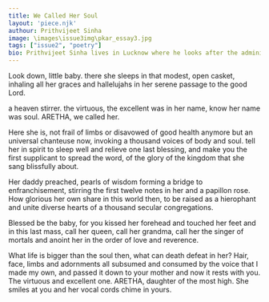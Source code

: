```yaml
---
title: We Called Her Soul
layout: 'piece.njk'
authour: Prithvijeet Sinha
image: \images\issue3img\pkar_essay3.jpg
tags: ["issue2", "poetry"]
bio: Prithvijeet Sinha lives in Lucknow where he looks after the administrative and managerial duties of a family enterprise, a cricket academy started by his father Abhijeet Sinha. His work has appeared in various publications such as Gnosis, Cafe Dissensus, Reader’s Digest, Confluence, The Medley, Thumbprint Magazine among others. He also publishes his poetry on Wattpad and blogs at An Awadh Boy’s Panorama.
---
```


Look down, little baby.
there she sleeps in that modest, open casket,
inhaling all her graces and hallelujahs
in her serene passage to the good Lord.

a heaven stirrer.
the virtuous, the excellent was in her name,
know her name was soul.
ARETHA, we called her.

Here she is,
not frail of limbs or disavowed of good health anymore
but an universal chanteuse now, invoking a thousand voices of body and soul.
tell her in spirit to sleep well and relieve one last blessing,
and make you the first supplicant to spread the word,
of the glory of the kingdom that she sang blissfully about.

Her daddy preached,
pearls of wisdom forming a bridge to enfranchisement,
stirring the first twelve notes in her
and a papillon rose.
How glorious her own share in this world then,
to be raised as a hierophant
and unite diverse hearts of a thousand secular congregations.

Blessed be the baby,
for you kissed her forehead and touched her feet
and in this last mass,
call her queen, call her grandma, call her the singer of mortals and anoint her in the order of love and reverence.

What life is bigger than the soul then,
what can death defeat in her?
Hair, face, limbs and adornments all subsumed and consumed by the voice that I made my own,
and passed it down to your mother
and now it rests with you.
The virtuous and excellent one.
ARETHA, daughter of the most high.
She smiles at you and her vocal cords chime in yours.